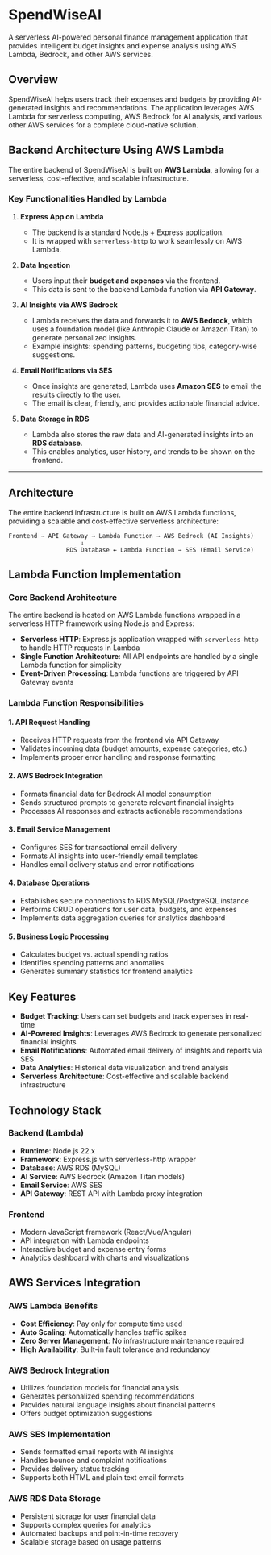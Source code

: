# SpendWiseAI

A serverless AI-powered personal finance management application that provides intelligent budget insights and expense analysis using AWS Lambda, Bedrock, and other AWS services.

## Overview

SpendWiseAI helps users track their expenses and budgets by providing AI-generated insights and recommendations. The application leverages AWS Lambda for serverless computing, AWS Bedrock for AI analysis, and various other AWS services for a complete cloud-native solution.

## Backend Architecture Using AWS Lambda

The entire backend of SpendWiseAI is built on **AWS Lambda**, allowing for a serverless, cost-effective, and scalable infrastructure.

### Key Functionalities Handled by Lambda

1. **Express App on Lambda**  
   - The backend is a standard Node.js + Express application.
   - It is wrapped with `serverless-http` to work seamlessly on AWS Lambda.

2. **Data Ingestion**  
   - Users input their **budget and expenses** via the frontend.
   - This data is sent to the backend Lambda function via **API Gateway**.

3. **AI Insights via AWS Bedrock**  
   - Lambda receives the data and forwards it to **AWS Bedrock**, which uses a foundation model (like Anthropic Claude or Amazon Titan) to generate personalized insights.
   - Example insights: spending patterns, budgeting tips, category-wise suggestions.

4. **Email Notifications via SES**  
   - Once insights are generated, Lambda uses **Amazon SES** to email the results directly to the user.
   - The email is clear, friendly, and provides actionable financial advice.

5. **Data Storage in RDS**  
   - Lambda also stores the raw data and AI-generated insights into an **RDS database**.
   - This enables analytics, user history, and trends to be shown on the frontend.

---


## Architecture

The entire backend infrastructure is built on AWS Lambda functions, providing a scalable and cost-effective serverless architecture:

```
Frontend → API Gateway → Lambda Function → AWS Bedrock (AI Insights)
                    ↓
                RDS Database ← Lambda Function → SES (Email Service)
```

## Lambda Function Implementation

### Core Backend Architecture

The entire backend is hosted on AWS Lambda functions wrapped in a serverless HTTP framework using Node.js and Express:

- **Serverless HTTP**: Express.js application wrapped with `serverless-http` to handle HTTP requests in Lambda
- **Single Function Architecture**: All API endpoints are handled by a single Lambda function for simplicity
- **Event-Driven Processing**: Lambda functions are triggered by API Gateway events

### Lambda Function Responsibilities

#### 1. API Request Handling
- Receives HTTP requests from the frontend via API Gateway
- Validates incoming data (budget amounts, expense categories, etc.)
- Implements proper error handling and response formatting

#### 2. AWS Bedrock Integration
- Formats financial data for Bedrock AI model consumption
- Sends structured prompts to generate relevant financial insights
- Processes AI responses and extracts actionable recommendations

#### 3. Email Service Management
- Configures SES for transactional email delivery
- Formats AI insights into user-friendly email templates
- Handles email delivery status and error notifications

#### 4. Database Operations
- Establishes secure connections to RDS MySQL/PostgreSQL instance
- Performs CRUD operations for user data, budgets, and expenses
- Implements data aggregation queries for analytics dashboard

#### 5. Business Logic Processing
- Calculates budget vs. actual spending ratios
- Identifies spending patterns and anomalies
- Generates summary statistics for frontend analytics

## Key Features

- **Budget Tracking**: Users can set budgets and track expenses in real-time
- **AI-Powered Insights**: Leverages AWS Bedrock to generate personalized financial insights
- **Email Notifications**: Automated email delivery of insights and reports via SES
- **Data Analytics**: Historical data visualization and trend analysis
- **Serverless Architecture**: Cost-effective and scalable backend infrastructure

## Technology Stack

### Backend (Lambda)
- **Runtime**: Node.js 22.x
- **Framework**: Express.js with serverless-http wrapper
- **Database**: AWS RDS (MySQL)
- **AI Service**: AWS Bedrock (Amazon Titan models)
- **Email Service**: AWS SES
- **API Gateway**: REST API with Lambda proxy integration

### Frontend
- Modern JavaScript framework (React/Vue/Angular)
- API integration with Lambda endpoints
- Interactive budget and expense entry forms
- Analytics dashboard with charts and visualizations

## AWS Services Integration

### AWS Lambda Benefits
- **Cost Efficiency**: Pay only for compute time used
- **Auto Scaling**: Automatically handles traffic spikes
- **Zero Server Management**: No infrastructure maintenance required
- **High Availability**: Built-in fault tolerance and redundancy

### AWS Bedrock Integration
- Utilizes foundation models for financial analysis
- Generates personalized spending recommendations
- Provides natural language insights about financial patterns
- Offers budget optimization suggestions

### AWS SES Implementation
- Sends formatted email reports with AI insights
- Handles bounce and complaint notifications
- Provides delivery status tracking
- Supports both HTML and plain text email formats

### AWS RDS Data Storage
- Persistent storage for user financial data
- Supports complex queries for analytics
- Automated backups and point-in-time recovery
- Scalable storage based on usage patterns
